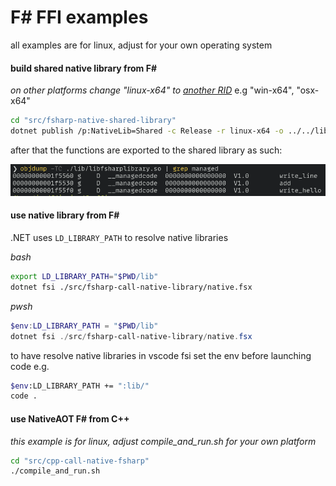 # F# FFI examples

all examples are for linux, adjust for your own operating system

#### build shared native library from F#

*on other platforms change "linux-x64" to [another RID](https://learn.microsoft.com/en-us/dotnet/core/rid-catalog)* e.g "win-x64", "osx-x64"

```bash
cd "src/fsharp-native-shared-library"
dotnet publish /p:NativeLib=Shared -c Release -r linux-x64 -o ../../lib
```

after that the functions are exported to the shared library as such:

![](img/2023-09-07T13:38.png)

#### use native library from F#

.NET uses `LD_LIBRARY_PATH` to resolve native libraries

*bash*
```bash
export LD_LIBRARY_PATH="$PWD/lib"
dotnet fsi ./src/fsharp-call-native-library/native.fsx
```

*pwsh*
```powershell
$env:LD_LIBRARY_PATH = "$PWD/lib"
dotnet fsi ./src/fsharp-call-native-library/native.fsx
```

to have resolve native libraries in vscode fsi set the env before launching code e.g.

```bash
$env:LD_LIBRARY_PATH += ":lib/"
code .
```

#### use NativeAOT F# from C++

*this example is for linux, adjust compile_and_run.sh for your own platform*

```bash
cd "src/cpp-call-native-fsharp"
./compile_and_run.sh
```